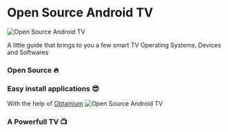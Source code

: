 # Open Source Android TV
![Open Source Android TV](https://copper-gio.github.io/Open-Source-Android-TV/)

A little guide that brings to you a few smart TV Operating Systems, Devices and Softwares

### Open Source :fire:

### Easy install applications :sunglasses:

With the help of [Obtainium](https://obtainium.imranr.dev/) ![Open Source Android TV](https://raw.githubusercontent.com/Copper-Gio/Open-Source-Android-TV/main/assets/img/obtainium.svg)

### A Powerfull TV :tv:

